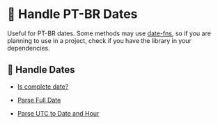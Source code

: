 # 📅 Handle PT-BR Dates

Useful for PT-BR dates. 
Some methods may use [date-fns](https://date-fns.org/), so if you are planning to use in a project, 
check if you have the library in your dependencies. 


## 🔨 Handle Dates

- [Is complete date?](https://github.com/profdangarcia/typescript-tool-box/tree/main/Dates/IsCompleteDate)

- [Parse Full Date](https://github.com/profdangarcia/typescript-tool-box/tree/main/Dates/ParseFullDate)

- [Parse UTC to Date and Hour](https://github.com/profdangarcia/typescript-tool-box/tree/main/Dates/ParseUTCToDateHour)



